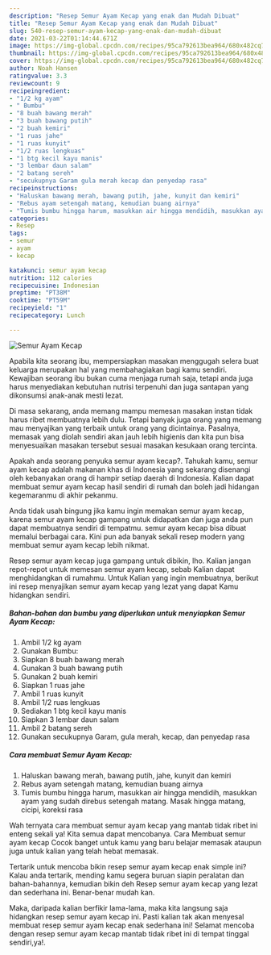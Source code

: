 ```yaml
---
description: "Resep Semur Ayam Kecap yang enak dan Mudah Dibuat"
title: "Resep Semur Ayam Kecap yang enak dan Mudah Dibuat"
slug: 540-resep-semur-ayam-kecap-yang-enak-dan-mudah-dibuat
date: 2021-03-22T01:14:44.671Z
image: https://img-global.cpcdn.com/recipes/95ca792613bea964/680x482cq70/semur-ayam-kecap-foto-resep-utama.jpg
thumbnail: https://img-global.cpcdn.com/recipes/95ca792613bea964/680x482cq70/semur-ayam-kecap-foto-resep-utama.jpg
cover: https://img-global.cpcdn.com/recipes/95ca792613bea964/680x482cq70/semur-ayam-kecap-foto-resep-utama.jpg
author: Noah Hansen
ratingvalue: 3.3
reviewcount: 9
recipeingredient:
- "1/2 kg ayam"
- " Bumbu"
- "8 buah bawang merah"
- "3 buah bawang putih"
- "2 buah kemiri"
- "1 ruas jahe"
- "1 ruas kunyit"
- "1/2 ruas lengkuas"
- "1 btg kecil kayu manis"
- "3 lembar daun salam"
- "2 batang sereh"
- "secukupnya Garam gula merah kecap dan penyedap rasa"
recipeinstructions:
- "Haluskan bawang merah, bawang putih, jahe, kunyit dan kemiri"
- "Rebus ayam setengah matang, kemudian buang airnya"
- "Tumis bumbu hingga harum, masukkan air hingga mendidih, masukkan ayam yang sudah direbus setengah matang. Masak hingga matang, cicipi, koreksi rasa"
categories:
- Resep
tags:
- semur
- ayam
- kecap

katakunci: semur ayam kecap 
nutrition: 112 calories
recipecuisine: Indonesian
preptime: "PT38M"
cooktime: "PT59M"
recipeyield: "1"
recipecategory: Lunch

---
```



![Semur Ayam Kecap](https://img-global.cpcdn.com/recipes/95ca792613bea964/680x482cq70/semur-ayam-kecap-foto-resep-utama.jpg)

Apabila kita seorang ibu, mempersiapkan masakan menggugah selera buat keluarga merupakan hal yang membahagiakan bagi kamu sendiri. Kewajiban seorang ibu bukan cuma menjaga rumah saja, tetapi anda juga harus menyediakan kebutuhan nutrisi terpenuhi dan juga santapan yang dikonsumsi anak-anak mesti lezat.

Di masa  sekarang, anda memang mampu memesan masakan instan tidak harus ribet membuatnya lebih dulu. Tetapi banyak juga orang yang memang mau menyajikan yang terbaik untuk orang yang dicintainya. Pasalnya, memasak yang diolah sendiri akan jauh lebih higienis dan kita pun bisa menyesuaikan masakan tersebut sesuai masakan kesukaan orang tercinta. 



Apakah anda seorang penyuka semur ayam kecap?. Tahukah kamu, semur ayam kecap adalah makanan khas di Indonesia yang sekarang disenangi oleh kebanyakan orang di hampir setiap daerah di Indonesia. Kalian dapat membuat semur ayam kecap hasil sendiri di rumah dan boleh jadi hidangan kegemaranmu di akhir pekanmu.

Anda tidak usah bingung jika kamu ingin memakan semur ayam kecap, karena semur ayam kecap gampang untuk didapatkan dan juga anda pun dapat membuatnya sendiri di tempatmu. semur ayam kecap bisa dibuat memalui berbagai cara. Kini pun ada banyak sekali resep modern yang membuat semur ayam kecap lebih nikmat.

Resep semur ayam kecap juga gampang untuk dibikin, lho. Kalian jangan repot-repot untuk memesan semur ayam kecap, sebab Kalian dapat menghidangkan di rumahmu. Untuk Kalian yang ingin membuatnya, berikut ini resep menyajikan semur ayam kecap yang lezat yang dapat Kamu hidangkan sendiri.

<!--inarticleads1-->

##### Bahan-bahan dan bumbu yang diperlukan untuk menyiapkan Semur Ayam Kecap:

1. Ambil 1/2 kg ayam
1. Gunakan  Bumbu:
1. Siapkan 8 buah bawang merah
1. Gunakan 3 buah bawang putih
1. Gunakan 2 buah kemiri
1. Siapkan 1 ruas jahe
1. Ambil 1 ruas kunyit
1. Ambil 1/2 ruas lengkuas
1. Sediakan 1 btg kecil kayu manis
1. Siapkan 3 lembar daun salam
1. Ambil 2 batang sereh
1. Gunakan secukupnya Garam, gula merah, kecap, dan penyedap rasa




<!--inarticleads2-->

##### Cara membuat Semur Ayam Kecap:

1. Haluskan bawang merah, bawang putih, jahe, kunyit dan kemiri
1. Rebus ayam setengah matang, kemudian buang airnya
1. Tumis bumbu hingga harum, masukkan air hingga mendidih, masukkan ayam yang sudah direbus setengah matang. Masak hingga matang, cicipi, koreksi rasa




Wah ternyata cara membuat semur ayam kecap yang mantab tidak ribet ini enteng sekali ya! Kita semua dapat mencobanya. Cara Membuat semur ayam kecap Cocok banget untuk kamu yang baru belajar memasak ataupun juga untuk kalian yang telah hebat memasak.

Tertarik untuk mencoba bikin resep semur ayam kecap enak simple ini? Kalau anda tertarik, mending kamu segera buruan siapin peralatan dan bahan-bahannya, kemudian bikin deh Resep semur ayam kecap yang lezat dan sederhana ini. Benar-benar mudah kan. 

Maka, daripada kalian berfikir lama-lama, maka kita langsung saja hidangkan resep semur ayam kecap ini. Pasti kalian tak akan menyesal membuat resep semur ayam kecap enak sederhana ini! Selamat mencoba dengan resep semur ayam kecap mantab tidak ribet ini di tempat tinggal sendiri,ya!.

